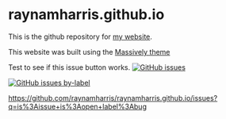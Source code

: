 # raynamharris.github.io

This is the github repository for [my website](http://raynamharris.github.io).

This website was built using the [Massively theme](https://github.com/iwiedenm/jekyll-theme-massively-src)

Test to see if this issue button works.
[![GitHub issues](https://img.shields.io/github/issues/badges/shields.svg)](https://github.com/dcppc/2018-july-workshop/issues)

[![GitHub issues by-label](https://img.shields.io/raynamharris/raynamharris.github.io/issues?q=is%3Aissue+is%3Aopen+label%3Abug.svg)](https://github.com/raynamharris/raynamharris.github.io/issues?q=is%3Aissue+is%3Aopen+label%3Abug)

https://github.com/raynamharris/raynamharris.github.io/issues?q=is%3Aissue+is%3Aopen+label%3Abug

